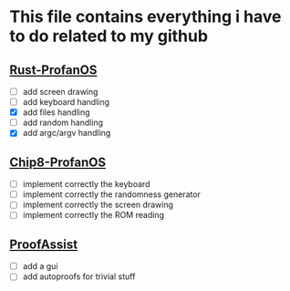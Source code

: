 # This file contains everything i have to do related to my github

## [Rust-ProfanOS](https://github.com/Sarenard/Rust-ProfanOS)

- [ ] add screen drawing
- [ ] add keyboard handling
- [x] add files handling
- [ ] add random handling
- [x] add argc/argv handling

## [Chip8-ProfanOS](https://github.com/Sarenard/Chip8-ProfanOS)

- [ ] implement correctly the keyboard
- [ ] implement correctly the randomness generator
- [ ] implement correctly the screen drawing
- [ ] implement correctly the ROM reading

## [ProofAssist](https://github.com/Sarenard/ProofAssist)

 - [ ] add a gui
 - [ ] add autoproofs for trivial stuff

